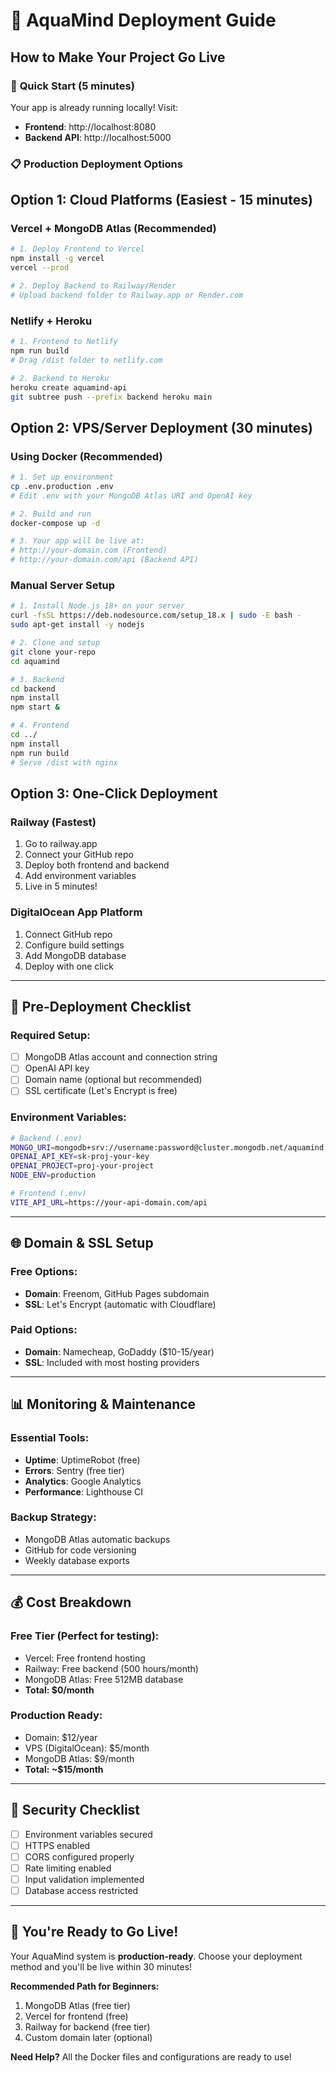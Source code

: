 # 🚀 AquaMind Deployment Guide

## How to Make Your Project Go Live

### 🎯 **Quick Start (5 minutes)**
Your app is already running locally! Visit:
- **Frontend**: http://localhost:8080
- **Backend API**: http://localhost:5000

### 📋 **Production Deployment Options**

## Option 1: Cloud Platforms (Easiest - 15 minutes)

### **Vercel + MongoDB Atlas** (Recommended)
```bash
# 1. Deploy Frontend to Vercel
npm install -g vercel
vercel --prod

# 2. Deploy Backend to Railway/Render
# Upload backend folder to Railway.app or Render.com
```

### **Netlify + Heroku**
```bash
# 1. Frontend to Netlify
npm run build
# Drag /dist folder to netlify.com

# 2. Backend to Heroku
heroku create aquamind-api
git subtree push --prefix backend heroku main
```

## Option 2: VPS/Server Deployment (30 minutes)

### **Using Docker (Recommended)**
```bash
# 1. Set up environment
cp .env.production .env
# Edit .env with your MongoDB Atlas URI and OpenAI key

# 2. Build and run
docker-compose up -d

# 3. Your app will be live at:
# http://your-domain.com (Frontend)
# http://your-domain.com/api (Backend API)
```

### **Manual Server Setup**
```bash
# 1. Install Node.js 18+ on your server
curl -fsSL https://deb.nodesource.com/setup_18.x | sudo -E bash -
sudo apt-get install -y nodejs

# 2. Clone and setup
git clone your-repo
cd aquamind

# 3. Backend
cd backend
npm install
npm start &

# 4. Frontend
cd ../
npm install
npm run build
# Serve /dist with nginx
```

## Option 3: One-Click Deployment

### **Railway** (Fastest)
1. Go to railway.app
2. Connect your GitHub repo
3. Deploy both frontend and backend
4. Add environment variables
5. Live in 5 minutes!

### **DigitalOcean App Platform**
1. Connect GitHub repo
2. Configure build settings
3. Add MongoDB database
4. Deploy with one click

---

## 🔧 **Pre-Deployment Checklist**

### **Required Setup:**
- [ ] MongoDB Atlas account and connection string
- [ ] OpenAI API key
- [ ] Domain name (optional but recommended)
- [ ] SSL certificate (Let's Encrypt is free)

### **Environment Variables:**
```bash
# Backend (.env)
MONGO_URI=mongodb+srv://username:password@cluster.mongodb.net/aquamind
OPENAI_API_KEY=sk-proj-your-key
OPENAI_PROJECT=proj-your-project
NODE_ENV=production

# Frontend (.env)
VITE_API_URL=https://your-api-domain.com/api
```

---

## 🌐 **Domain & SSL Setup**

### **Free Options:**
- **Domain**: Freenom, GitHub Pages subdomain
- **SSL**: Let's Encrypt (automatic with Cloudflare)

### **Paid Options:**
- **Domain**: Namecheap, GoDaddy ($10-15/year)
- **SSL**: Included with most hosting providers

---

## 📊 **Monitoring & Maintenance**

### **Essential Tools:**
- **Uptime**: UptimeRobot (free)
- **Errors**: Sentry (free tier)
- **Analytics**: Google Analytics
- **Performance**: Lighthouse CI

### **Backup Strategy:**
- MongoDB Atlas automatic backups
- GitHub for code versioning
- Weekly database exports

---

## 💰 **Cost Breakdown**

### **Free Tier (Perfect for testing):**
- Vercel: Free frontend hosting
- Railway: Free backend (500 hours/month)
- MongoDB Atlas: Free 512MB database
- **Total: $0/month**

### **Production Ready:**
- Domain: $12/year
- VPS (DigitalOcean): $5/month
- MongoDB Atlas: $9/month
- **Total: ~$15/month**

---

## 🚨 **Security Checklist**

- [ ] Environment variables secured
- [ ] HTTPS enabled
- [ ] CORS configured properly
- [ ] Rate limiting enabled
- [ ] Input validation implemented
- [ ] Database access restricted

---

## 🎉 **You're Ready to Go Live!**

Your AquaMind system is **production-ready**. Choose your deployment method and you'll be live within 30 minutes!

**Recommended Path for Beginners:**
1. MongoDB Atlas (free tier)
2. Vercel for frontend (free)
3. Railway for backend (free tier)
4. Custom domain later (optional)

**Need Help?** All the Docker files and configurations are ready to use!
